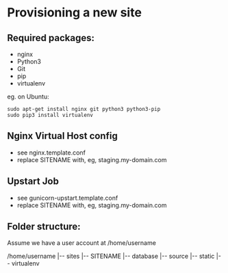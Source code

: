 Provisioning a new site
=======================

## Required packages:

* nginx
* Python3
* Git
* pip
* virtualenv

eg. on Ubuntu:

    sudo apt-get install nginx git python3 python3-pip
    sudo pip3 install virtualenv

## Nginx Virtual Host config

* see nginx.template.conf
* replace SITENAME with, eg, staging.my-domain.com

## Upstart Job

* see gunicorn-upstart.template.conf
* replace SITENAME with, eg, staging.my-domain.com

## Folder structure:
Assume we have a user account at /home/username

/home/username
|-- sites
    |-- SITENAME
         |-- database
         |-- source
         |-- static
         |-- virtualenv
    

